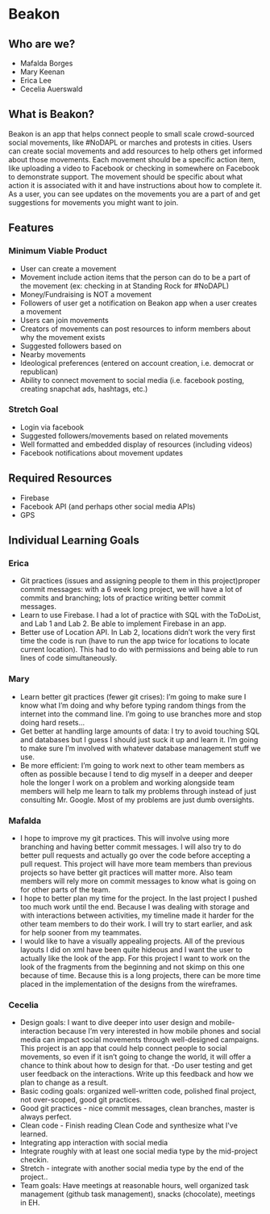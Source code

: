 # Beakon
## Who are we?
 - Mafalda Borges
 - Mary Keenan
 - Erica Lee
 - Cecelia Auerswald
 
## What is Beakon?
Beakon is an app that helps connect people to small scale crowd-sourced social movements, like #NoDAPL or marches and protests in cities. Users can create social movements and add resources to help others get informed about those movements. Each movement should be a specific action item, like uploading a video to Facebook or checking in somewhere on Facebook to demonstrate support. The movement should be specific about what action it is associated with it and have instructions about how to complete it. As a user, you can see updates on the movements you are a part of and get suggestions for movements you might want to join.

## Features
### Minimum Viable Product
- User can create a movement
 - Movement include action items that the person can do to be a part of the movement (ex: checking in at Standing Rock for #NoDAPL)
 - Money/Fundraising is NOT a movement
- Followers of user get a notification on Beakon app when a user creates a movement
- Users can join movements
- Creators of movements can post resources to inform members about why the movement exists
- Suggested followers based on
 - Nearby movements
 - Ideological preferences (entered on account creation, i.e. democrat or republican)
 - Ability to connect movement to social media (i.e. facebook posting, creating snapchat ads, hashtags, etc.)

### Stretch Goal
- Login via facebook
- Suggested followers/movements based on related movements
- Well formatted and embedded display of resources (including videos)
- Facebook notifications about movement updates

## Required Resources 
- Firebase
- Facebook API (and perhaps other social media APIs)
- GPS

## Individual Learning Goals

### Erica
- Git practices (issues and assigning people to them in this project)proper commit messages: with a 6 week long project, we will have a lot of commits and branching; lots of practice writing better commit messages.
- Learn to use Firebase. I had a lot of practice with SQL with the ToDoList, and Lab 1 and Lab 2. Be able to implement Firebase in an app.
- Better use of Location API. In Lab 2, locations didn’t work the very first time the code is run (have to run the app twice for locations to locate current location). This had to do with permissions and being able to run lines of code simultaneously. 


### Mary
- Learn better git practices (fewer git crises): I’m going to make sure I know what I’m doing and why before typing random things from the internet into the command line. I’m going to use branches more and stop doing hard resets...
- Get better at handling large amounts of data: I try to avoid touching SQL and databases but I guess I should just suck it up and learn it. I’m going to make sure I’m involved with whatever database management stuff we use.
- Be more efficient: I’m going to work next to other team members as often as possible because I tend to dig myself in a deeper and deeper hole the longer I work on a problem and working alongside team members will help me learn to talk my problems through instead of just consulting Mr. Google. Most of my problems are just dumb oversights.

### Mafalda
- I hope to improve my git practices. This will involve using more branching and having better commit messages. I will also try to do better pull requests and actually go over the code before accepting a pull request. This project will have more team members than previous projects so have better git practices will matter more.  Also team members will rely more on commit messages to know what is going on for other parts of the team.  
- I hope to better plan my time for the project. In the last project I pushed too much work until the end. Because I was dealing with storage and with interactions between activities, my timeline made it harder for the other team members to do their work. I will try to start earlier, and ask for help sooner from my teammates. 
- I would like to have a visually appealing projects. All of the previous layouts I did on xml have been quite hideous and I want the user to actually like the look of the app. For this project I want to work on the look of the fragments from the beginning and not skimp on this one because of time. Because this is a long projects, there can be more time placed in the implementation of the designs from the wireframes. 

### Cecelia
 - Design goals: I want to dive deeper into user design and mobile-interaction because I’m very interested in how mobile phones and social media can impact social movements through well-designed campaigns. This project is an app that could help connect people to social movements, so even if it isn’t going to change the world, it will offer a chance to think about how to design for that.
  -Do user testing and get user feedback on the interactions. Write up this feedback and how we plan to change as a result.
- Basic coding goals: organized well-written code, polished final project, not over-scoped, good git practices.
 - Good git practices - nice commit messages, clean branches, master is always perfect.
 - Clean code - Finish reading Clean Code and synthesize what I've learned.
- Integrating app interaction with social media 
 - Integrate roughly with at least one social media type by the mid-project checkin.
 - Stretch - integrate with another social media type by the end of the project..
- Team goals: Have meetings at reasonable hours, well organized task management (github task management), snacks (chocolate), meetings in EH.

